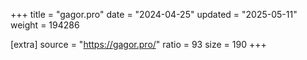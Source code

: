 +++
title = "gagor.pro"
date = "2024-04-25"
updated = "2025-05-11"
weight = 194286

[extra]
source = "https://gagor.pro/"
ratio = 93
size = 190
+++
